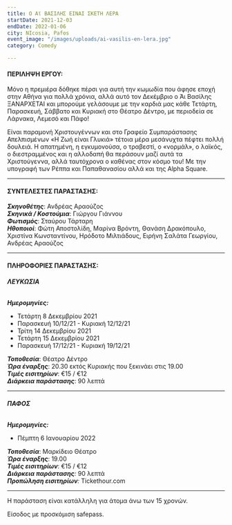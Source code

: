 ```yaml
---
title: Ο Αϊ ΒΑΣΙΛΗΣ ΕΙΝΑΙ ΣΚΕΤΗ ΛΕΡΑ
startDate: 2021-12-03
endDate: 2022-01-06
city: NIcosia, Pafos
event_image: "/images/uploads/ai-vasilis-en-lera.jpg"
category: Comedy

---
```

#### ΠΕΡΙΛΗΨΗ ΕΡΓΟΥ:


Μόνο η πρεμιέρα δόθηκε πέρσι για αυτή την κωμωδία που άφησε εποχή στην Αθήνα για πολλά χρόνια, αλλά αυτό τον Δεκέμβριο ο Άι Βασίλης ΞΑΝΑΡΧΕΤΑΙ και μπορούμε γελάσουμε με την καρδιά μας κάθε Τετάρτη, Παρασκευή, Σάββατο και Κυριακή στο Θέατρο Δέντρο, με περιοδεία σε Λάρνακα, Λεμεσό και Πάφο!

Είναι παραμονή Χριστουγέννων και στο Γραφείο Συμπαράστασης Απελπισμένων «Η Ζωή είναι Γλυκιά» τέτοια μέρα μεσάνυχτα πέφτει πολλή δουλειά. Η απατημένη, η εγκυμονούσα, ο τραβεστί, ο «νορμάλ», ο λαϊκός, ο διεστραμμένος και η αλλοδαπή θα περάσουν μαζί αυτά τα Χριστούγεννα, αλλά ταυτόχρονα ο καθένας στον κόσμο του! Με την υπογραφή των Ρέππα και Παπαθανασίου αλλά και της Alpha Square.

***

#### ΣΥΝΤΕΛΕΣΤΕΣ ΠΑΡΑΣΤΑΣΗΣ:

**_Σκηνοθέτης_**: Ανδρέας Αραούζος  
**_Σκηνικά / Κοστούμια_**: Γιώργου Γιάννου  
**_Φωτισμός_**: Σταύρου Τάρταρη  
**_Ηθοποιοί_**: Φώτη Αποστολίδη, Μαρίνα Βρόντη, Θανάση Δρακόπουλο, Χριστίνα Κωνσταντίνου, Ηρόδοτο Μιλτιάδους, Ειρήνη Σαλάτα Γεωργίου, Ανδρέας Αραούζος

***

#### ΠΛΗΡΟΦΟΡΙΕΣ ΠΑΡΑΣΤΑΣΗΣ:

###### **ΛΕΥΚΩΣΙΑ**

**_Ημερομηνίες:_**

* Τετάρτη 8 Δεκεμβρίου 2021
* Παρασκευή 10/12/21 - Κυριακή 12/12/21
* Τρίτη 14 Δεκεμβρίου 2021
* Τετάρτη 15 Δεκεμβρίου 2021
* Παρασκευή 17/12/21 - Κυριακή 19/12/21

**_Τοποθεσία_**: Θέατρο Δέντρο  
**_Ώρα έναρξης_**: 20.30 εκτός Κυριακής που ξεκινάει στις 19.00  
**_Τιμές εισιτηρίων_**: €15 / €12  
**_Διάρκεια παράστασης_**: 90 λεπτά

***

###### **ΠΑΦΟΣ**

**_Ημερομηνίες:_**

* Πέμπτη 6 Ιανουαρίου 2022

**_Τοποθεσία_**: Μαρκίδειο Θέατρο  
**_Ώρα έναρξης_**: 19.00  
**_Τιμές εισιτηρίων_**: €15 / €12  
**_Διάρκεια παράστασης_**_:_ 90 λεπτά  
**_Προπώληση εισιτηρίων_**_:_ Tickethour.com

***

Η παράσταση είναι κατάλληλη για άτομα άνω των 15 χρονών.

Είσοδος με προσκόμιση safepass.
